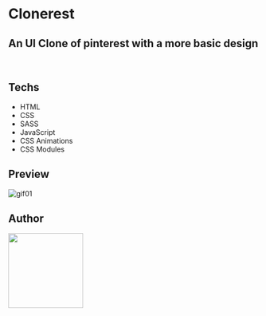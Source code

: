 # Clonerest
<h2>An UI Clone of pinterest with a more basic design</h2>
<br>

## Techs
  - HTML
  - CSS
  - SASS
  - JavaScript
  - CSS Animations
  - CSS Modules

## Preview

![gif01](https://user-images.githubusercontent.com/62398638/226925027-71d90846-8dda-47d4-a117-d1428ceb89aa.gif)


## Author

<img  width="150" height="150" src="https://user-images.githubusercontent.com/62398638/226925112-fae097d0-e400-4c4a-a8ca-4dc3c8da4eeb.jpeg" />
